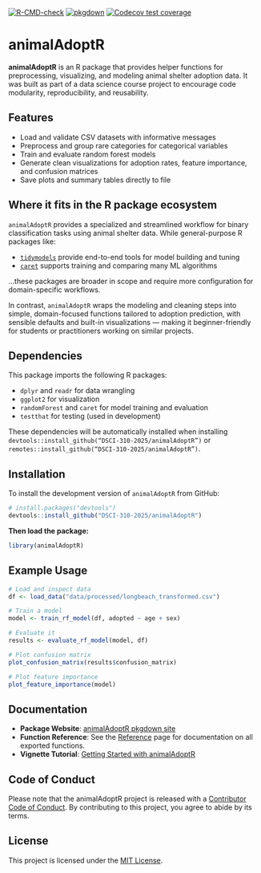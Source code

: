 <!-- [![Pkgdown site](https://img.shields.io/badge/docs-pkgdown-blue)](https://dsci-310-2025.github.io/animalAdoptR/) -->

<!-- badges: start -->
[![R-CMD-check](https://github.com/DSCI-310-2025/animalAdoptR/actions/workflows/R-CMD-check.yaml/badge.svg)](https://github.com/DSCI-310-2025/animalAdoptR/actions/workflows/R-CMD-check.yaml)
[![pkgdown](https://github.com/DSCI-310-2025/animalAdoptR/actions/workflows/pkgdown.yaml/badge.svg)](https://dsci-310-2025.github.io/animalAdoptR/)
[![Codecov test coverage](https://codecov.io/gh/DSCI-310-2025/animalAdoptR/graph/badge.svg)](https://app.codecov.io/gh/DSCI-310-2025/animalAdoptR)
<!-- badges: end -->

# animalAdoptR 

**animalAdoptR** is an R package that provides helper functions for preprocessing, visualizing, and modeling animal shelter adoption data. It was built as part of a data science course project to encourage code modularity, reproducibility, and reusability.

## Features

- Load and validate CSV datasets with informative messages
- Preprocess and group rare categories for categorical variables
- Train and evaluate random forest models
- Generate clean visualizations for adoption rates, feature importance, and confusion matrices
- Save plots and summary tables directly to file

## Where it fits in the R package ecosystem

`animalAdoptR` provides a specialized and streamlined workflow for binary classification tasks using animal shelter data. While general-purpose R packages like:

- [`tidymodels`](https://www.tidymodels.org/) provide end-to-end tools for model building and tuning
- [`caret`](https://topepo.github.io/caret/) supports training and comparing many ML algorithms

…these packages are broader in scope and require more configuration for domain-specific workflows.

In contrast, `animalAdoptR` wraps the modeling and cleaning steps into simple, domain-focused functions tailored to adoption prediction, with sensible defaults and built-in visualizations — making it beginner-friendly for students or practitioners working on similar projects.

## Dependencies

This package imports the following R packages:

- `dplyr` and `readr` for data wrangling
- `ggplot2` for visualization
- `randomForest` and `caret` for model training and evaluation
- `testthat` for testing (used in development)

These dependencies will be automatically installed when installing `devtools::install_github(“DSCI-310-2025/animalAdoptR”)` or `remotes::install_github(“DSCI-310-2025/animalAdoptR”)`.


## Installation

To install the development version of `animalAdoptR` from GitHub:

```r
# install.packages("devtools")
devtools::install_github("DSCI-310-2025/animalAdoptR")
```

**Then load the package:**
```r
library(animalAdoptR)
```

## Example Usage
```r
# Load and inspect data
df <- load_data("data/processed/longbeach_transformed.csv")

# Train a model
model <- train_rf_model(df, adopted ~ age + sex)

# Evaluate it
results <- evaluate_rf_model(model, df)

# Plot confusion matrix
plot_confusion_matrix(results$confusion_matrix)

# Plot feature importance
plot_feature_importance(model)
```

## Documentation

- **Package Website**: [animalAdoptR pkgdown site](https://dsci-310-2025.github.io/animalAdoptR/)
- **Function Reference**: See the [Reference](https://dsci-310-2025.github.io/animalAdoptR/reference/index.html) page for documentation on all exported functions.
- **Vignette Tutorial**: [Getting Started with animalAdoptR](https://dsci-310-2025.github.io/animalAdoptR/articles/animalAdoptR-intro.html)


## Code of Conduct

Please note that the animalAdoptR project is released with a [Contributor Code of Conduct](https://dsci-310-2025.github.io/animalAdoptR/CODE_OF_CONDUCT.html). By contributing to this project, you agree to abide by its terms.

## License
This project is licensed under the [MIT License](https://opensource.org/license/MIT).